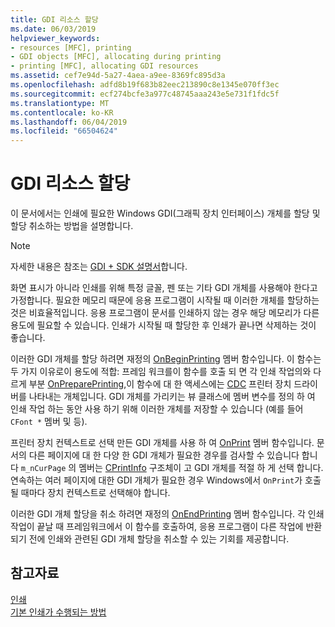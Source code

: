 ```yaml
---
title: GDI 리소스 할당
ms.date: 06/03/2019
helpviewer_keywords:
- resources [MFC], printing
- GDI objects [MFC], allocating during printing
- printing [MFC], allocating GDI resources
ms.assetid: cef7e94d-5a27-4aea-a9ee-8369fc895d3a
ms.openlocfilehash: adfd8b19f683b82eec213890c8e1345e070ff3ec
ms.sourcegitcommit: ecf274bcfe3a977c48745aaa243e5e731f1fdc5f
ms.translationtype: MT
ms.contentlocale: ko-KR
ms.lasthandoff: 06/04/2019
ms.locfileid: "66504624"
---
```

# <a name="allocating-gdi-resources"></a>GDI 리소스 할당

이 문서에서는 인쇄에 필요한 Windows GDI(그래픽 장치 인터페이스) 개체를 할당 및 할당 취소하는 방법을 설명합니다.

> [!NOTE]
>  자세한 내용은 참조는 [GDI + SDK 설명서](/windows/desktop/gdiplus/-gdiplus-gdi-start)합니다.

화면 표시가 아니라 인쇄를 위해 특정 글꼴, 펜 또는 기타 GDI 개체를 사용해야 한다고 가정합니다. 필요한 메모리 때문에 응용 프로그램이 시작될 때 이러한 개체를 할당하는 것은 비효율적입니다. 응용 프로그램이 문서를 인쇄하지 않는 경우 해당 메모리가 다른 용도에 필요할 수 있습니다. 인쇄가 시작될 때 할당한 후 인쇄가 끝나면 삭제하는 것이 좋습니다.

이러한 GDI 개체를 할당 하려면 재정의 [OnBeginPrinting](../mfc/reference/cview-class.md#onbeginprinting) 멤버 함수입니다. 이 함수는 두 가지 이유로이 용도에 적합: 프레임 워크를이 함수를 호출 되 면 각 인쇄 작업의와 다르게 부분 [OnPreparePrinting](../mfc/reference/cview-class.md#onprepareprinting),이 함수에 대 한 액세스에는 [CDC](../mfc/reference/cdc-class.md) 프린터 장치 드라이버를 나타내는 개체입니다. GDI 개체를 가리키는 뷰 클래스에 멤버 변수를 정의 하 여 인쇄 작업 하는 동안 사용 하기 위해 이러한 개체를 저장할 수 있습니다 (예를 들어 `CFont *` 멤버 및 등).

프린터 장치 컨텍스트로 선택 만든 GDI 개체를 사용 하 여 [OnPrint](../mfc/reference/cview-class.md#onprint) 멤버 함수입니다. 문서의 다른 페이지에 대 한 다양 한 GDI 개체가 필요한 경우를 검사할 수 있습니다 합니다 `m_nCurPage` 의 멤버는 [CPrintInfo](../mfc/reference/cprintinfo-structure.md) 구조체이 고 GDI 개체를 적절 하 게 선택 합니다. 연속하는 여러 페이지에 대한 GDI 개체가 필요한 경우 Windows에서 `OnPrint`가 호출될 때마다 장치 컨텍스트로 선택해야 합니다.

이러한 GDI 개체 할당을 취소 하려면 재정의 [OnEndPrinting](../mfc/reference/cview-class.md#onendprinting) 멤버 함수입니다. 각 인쇄 작업이 끝날 때 프레임워크에서 이 함수를 호출하여, 응용 프로그램이 다른 작업에 반환되기 전에 인쇄와 관련된 GDI 개체 할당을 취소할 수 있는 기회를 제공합니다.

## <a name="see-also"></a>참고자료

[인쇄](../mfc/printing.md)<br/>
[기본 인쇄가 수행되는 방법](../mfc/how-default-printing-is-done.md)
